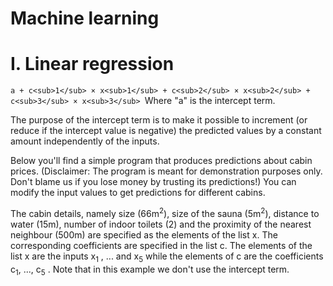 # Machine learning 

# I. Linear regression
 
`a + c<sub>1</sub> × x<sub>1</sub> + c<sub>2</sub> × x<sub>2</sub> + c<sub>3</sub> × x<sub>3</sub>
`​
Where "a" is the intercept term.

The purpose of the intercept term is to make it possible to increment (or reduce if the intercept value is negative) the predicted values by a constant amount independently of the inputs.

Below you'll find a simple program that produces predictions about cabin prices. (Disclaimer: The program is meant for demonstration purposes only. Don't blame us if you lose money by trusting its predictions!) You can modify the input values to get predictions for different cabins.

The cabin details, namely size (66m<sup>2</sup>), size of the sauna (5m<sup>2</sup>), distance to water (15m), number of indoor toilets (2) and the proximity of the nearest neighbour (500m) are specified as the elements of the list x. The corresponding coefficients are specified in the list c. The elements of the list x are the inputs  x<sub>1</sub> , ... and x<sub>5</sub> while the elements of c are the coefficients c<sub>1</sub>, ..., c<sub>5</sub> . Note that in this example we don't use the intercept term.
